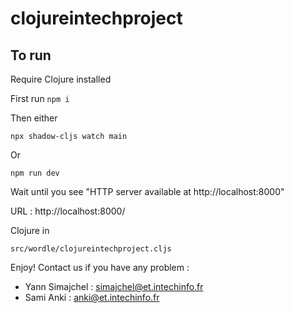 # clojureintechproject

## To run

Require Clojure installed

First run `npm i`

Then either 

```
npx shadow-cljs watch main
```

Or

```
npm run dev
```

Wait until you see  "HTTP server available at http://localhost:8000"

URL : http://localhost:8000/

Clojure in 
```
src/wordle/clojureintechproject.cljs
```

Enjoy!
Contact us if you have any problem : 
- Yann Simajchel  : simajchel@et.intechinfo.fr
- Sami Anki  : anki@et.intechinfo.fr
